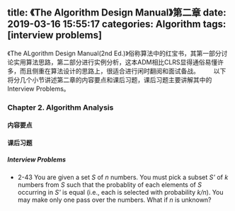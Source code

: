title: 《The Algorithm Design Manual》第二章
date: 2019-03-16 15:55:17
categories: Algorithm
tags: [interview problems]
---

《The ALgorithm Design Manual(2nd Ed.)》俗称算法中的红宝书，其第一部分讨论实用算法思路，第二部分进行实例分析，这本ADM相比CLRS显得通俗易懂许多，而且侧重在算法设计的思路上，很适合进行闲时翻阅和面试备战。
　　以下将分几个小节讲述第二章的内容要点和课后习题，课后习题主要讲解其中的Interview Problems。

<!--more-->

### Chapter 2. Algorithm Analysis

#### 内容要点

#### 课后习题
##### Interview Problems
+ 2-43 You are given a set *S* of *n* numbers. You must pick a subset *S'* of *k* numbers from *S* such that the probablity of each elements of *S* occurring in *S'* is equal (i.e., each is selected with probability *k/n*). You may make only one pass over the numbers. What if *n* is unknown?
